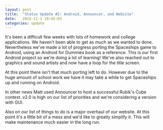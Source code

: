 ```yaml
---
layout: post
title:  "Status Update #2: Android, Announcer, and Website"
date:   2015-11-1 10:45:03
categories: update
---
```

It's been a difficult few weeks with lots of homework and college applications. We haven't been able to get as much as we wanted
to done. Nevertheless we've made a lot of progress porting the Spaceships game to Android, using an Android for Dummies book as
a reference. This is our first Android project so we're doing a lot of learning! We've also reached out to graphics and sound
artists and now have a loop for the title screen.  

At this point there isn't that much porting left to do. However due to the huge amount of school work we have it may take a while
to get Spaceships up and running on Android.  

In other news Matt used Announcer to host a successful Rubik's Cube contest. v2.0 is high on our list of priorities and we're 
considering a version with GUI.  

Also on our list of things to do is a major overhaul of our website. At this point it's a little bit of a mess and we'd like
to greatly simplify it. This will make maintenance much easier in the long run.
